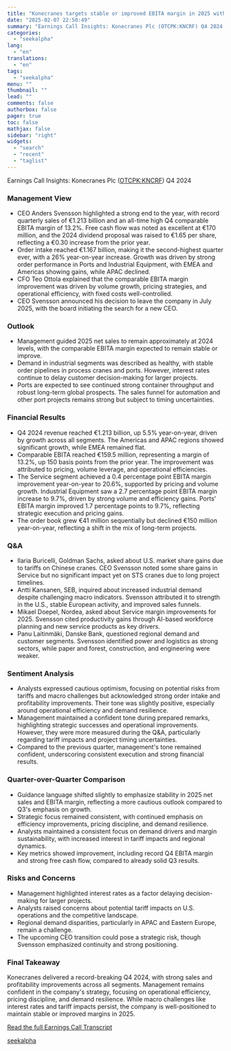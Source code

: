 ```yaml
---
title: "Konecranes targets stable or improved EBITA margin in 2025 with focus on efficiency and growth"
date: "2025-02-07 22:50:49"
summary: "Earnings Call Insights: Konecranes Plc (OTCPK:KNCRF) Q4 2024 Management View CEO Anders Svensson highlighted a strong end to the year, with record quarterly sales of €1.213 billion and an all-time high Q4 comparable EBITA margin of 13.2%. Free cash flow was noted as excellent at €170 million, and the 2024..."
categories:
  - "seekalpha"
lang:
  - "en"
translations:
  - "en"
tags:
  - "seekalpha"
menu: ""
thumbnail: ""
lead: ""
comments: false
authorbox: false
pager: true
toc: false
mathjax: false
sidebar: "right"
widgets:
  - "search"
  - "recent"
  - "taglist"
---
```


Earnings Call Insights: Konecranes Plc ([OTCPK:KNCRF](https://seekingalpha.com/symbol/KNCRF "Konecranes Plc")) Q4 2024

### Management View

* CEO Anders Svensson highlighted a strong end to the year, with record quarterly sales of €1.213 billion and an all-time high Q4 comparable EBITA margin of 13.2%. Free cash flow was noted as excellent at €170 million, and the 2024 dividend proposal was raised to €1.65 per share, reflecting a €0.30 increase from the prior year.
* Order intake reached €1.167 billion, making it the second-highest quarter ever, with a 26% year-on-year increase. Growth was driven by strong order performance in Ports and Industrial Equipment, with EMEA and Americas showing gains, while APAC declined.
* CFO Teo Ottola explained that the comparable EBITA margin improvement was driven by volume growth, pricing strategies, and operational efficiency, with fixed costs well-controlled.
* CEO Svensson announced his decision to leave the company in July 2025, with the board initiating the search for a new CEO.

### Outlook

* Management guided 2025 net sales to remain approximately at 2024 levels, with the comparable EBITA margin expected to remain stable or improve.
* Demand in industrial segments was described as healthy, with stable order pipelines in process cranes and ports. However, interest rates continue to delay customer decision-making for larger projects.
* Ports are expected to see continued strong container throughput and robust long-term global prospects. The sales funnel for automation and other port projects remains strong but subject to timing uncertainties.

### Financial Results

* Q4 2024 revenue reached €1.213 billion, up 5.5% year-on-year, driven by growth across all segments. The Americas and APAC regions showed significant growth, while EMEA remained flat.
* Comparable EBITA reached €159.5 million, representing a margin of 13.2%, up 150 basis points from the prior year. The improvement was attributed to pricing, volume leverage, and operational efficiencies.
* The Service segment achieved a 0.4 percentage point EBITA margin improvement year-on-year to 20.6%, supported by pricing and volume growth. Industrial Equipment saw a 2.7 percentage point EBITA margin increase to 9.7%, driven by strong volume and efficiency gains. Ports' EBITA margin improved 1.7 percentage points to 9.7%, reflecting strategic execution and pricing gains.
* The order book grew €41 million sequentially but declined €150 million year-on-year, reflecting a shift in the mix of long-term projects.

### Q&A

* Ilaria Buricelli, Goldman Sachs, asked about U.S. market share gains due to tariffs on Chinese cranes. CEO Svensson noted some share gains in Service but no significant impact yet on STS cranes due to long project timelines.
* Antti Kansanen, SEB, inquired about increased industrial demand despite challenging macro indicators. Svensson attributed it to strength in the U.S., stable European activity, and improved sales funnels.
* Mikael Doepel, Nordea, asked about Service margin improvements for 2025. Svensson cited productivity gains through AI-based workforce planning and new service products as key drivers.
* Panu Laitinmäki, Danske Bank, questioned regional demand and customer segments. Svensson identified power and logistics as strong sectors, while paper and forest, construction, and engineering were weaker.

### Sentiment Analysis

* Analysts expressed cautious optimism, focusing on potential risks from tariffs and macro challenges but acknowledged strong order intake and profitability improvements. Their tone was slightly positive, especially around operational efficiency and demand resilience.
* Management maintained a confident tone during prepared remarks, highlighting strategic successes and operational improvements. However, they were more measured during the Q&A, particularly regarding tariff impacts and project timing uncertainties.
* Compared to the previous quarter, management's tone remained confident, underscoring consistent execution and strong financial results.

### Quarter-over-Quarter Comparison

* Guidance language shifted slightly to emphasize stability in 2025 net sales and EBITA margin, reflecting a more cautious outlook compared to Q3's emphasis on growth.
* Strategic focus remained consistent, with continued emphasis on efficiency improvements, pricing discipline, and demand resilience.
* Analysts maintained a consistent focus on demand drivers and margin sustainability, with increased interest in tariff impacts and regional dynamics.
* Key metrics showed improvement, including record Q4 EBITA margin and strong free cash flow, compared to already solid Q3 results.

### Risks and Concerns

* Management highlighted interest rates as a factor delaying decision-making for larger projects.
* Analysts raised concerns about potential tariff impacts on U.S. operations and the competitive landscape.
* Regional demand disparities, particularly in APAC and Eastern Europe, remain a challenge.
* The upcoming CEO transition could pose a strategic risk, though Svensson emphasized continuity and strong positioning.

### Final Takeaway

Konecranes delivered a record-breaking Q4 2024, with strong sales and profitability improvements across all segments. Management remains confident in the company's strategy, focusing on operational efficiency, pricing discipline, and demand resilience. While macro challenges like interest rates and tariff impacts persist, the company is well-positioned to maintain stable or improved margins in 2025.

[Read the full Earnings Call Transcript](https://seekingalpha.com/symbol/KNCRF/earnings/transcripts)

[seekalpha](https://seekingalpha.com/news/4405279-konecranes-targets-stable-or-improved-ebita-margin-in-2025-with-focus-on-efficiency-and)
